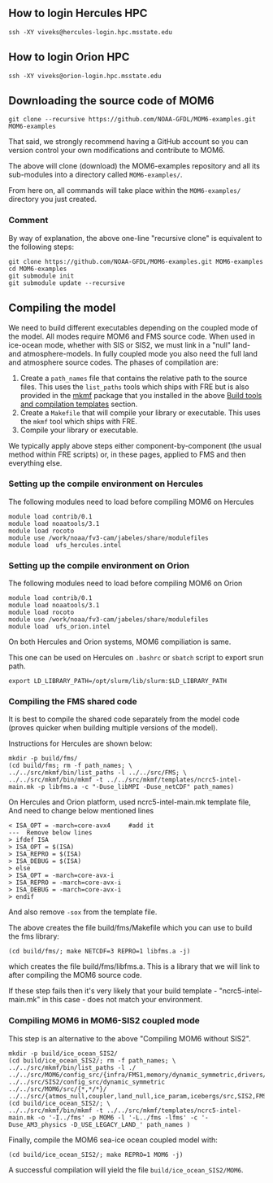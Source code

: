 ## How to login Hercules HPC
```
ssh -XY viveks@hercules-login.hpc.msstate.edu
```
## How to login Orion HPC
```
ssh -XY viveks@orion-login.hpc.msstate.edu
```

## Downloading the source code of MOM6
```
git clone --recursive https://github.com/NOAA-GFDL/MOM6-examples.git MOM6-examples
```
That said, we strongly recommend having a GitHub account so you can version control your own modifications and contribute to MOM6.

The above will clone (download) the MOM6-examples repository and all its sub-modules into a directory called `MOM6-examples/`.

From here on, all commands will take place within the `MOM6-examples/` directory you just created.

### Comment
By way of explanation, the above one-line "recursive clone" is equivalent to the following steps:
```
git clone https://github.com/NOAA-GFDL/MOM6-examples.git MOM6-examples
cd MOM6-examples
git submodule init
git submodule update --recursive
```
## Compiling the model
We need to build different executables depending on the coupled mode of the model. All modes require MOM6 and FMS source code. When used in ice-ocean mode, whether with SIS or SIS2, we must link in a "null" land- and atmosphere-models. In fully coupled mode you also need the full land and atmosphere source codes.
The phases of compilation are:

1. Create a `path_names` file that contains the relative path to the source files. This uses the `list_paths` tools which ships with FRE but is also provided in the [mkmf](https://github.com/NOAA-GFDL/mkmf) package that you installed in the above [Build tools and compilation templates](#build-tools-and-compilation-templates) section.
1. Create a `Makefile` that will compile your library or executable. This uses the `mkmf` tool which ships with FRE.
1. Compile your library or executable.

We typically apply above steps either component-by-component (the usual method within FRE scripts) or, in these pages, applied to FMS and then everything else.

### Setting up the compile environment on Hercules
The following modules need to load before compiling MOM6 on Hercules
```
module load contrib/0.1
module load noaatools/3.1
module load rocoto
module use /work/noaa/fv3-cam/jabeles/share/modulefiles
module load  ufs_hercules.intel
```
### Setting up the compile environment on Orion
The following modules need to load before compiling MOM6 on Orion
```
module load contrib/0.1
module load noaatools/3.1
module load rocoto
module use /work/noaa/fv3-cam/jabeles/share/modulefiles
module load  ufs_orion.intel
```
On both Hercules and Orion systems, MOM6 compiliation is same.

This one can be used on Hercules on `.bashrc` or `sbatch` script to export srun path.

`export LD_LIBRARY_PATH=/opt/slurm/lib/slurm:$LD_LIBRARY_PATH`

### Compiling the FMS shared code
It is best to compile the shared code separately from the model code (proves quicker when building multiple versions of the model).

Instructions for Hercules are shown below:
```
mkdir -p build/fms/
(cd build/fms; rm -f path_names; \
../../src/mkmf/bin/list_paths -l ../../src/FMS; \
../../src/mkmf/bin/mkmf -t ../../src/mkmf/templates/ncrc5-intel-main.mk -p libfms.a -c "-Duse_libMPI -Duse_netCDF" path_names)
```
On Hercules and Orion platform, used ncrc5-intel-main.mk template file, And need to change below mentioned lines
```
< ISA_OPT = -march=core-avx4     #add it
---  Remove below lines
> ifdef ISA
> ISA_OPT = $(ISA)
> ISA_REPRO = $(ISA)
> ISA_DEBUG = $(ISA)
> else
> ISA_OPT = -march=core-avx-i
> ISA_REPRO = -march=core-avx-i
> ISA_DEBUG = -march=core-avx-i
> endif
```
And also remove `-sox` from the template file.

The above creates the file build/fms/Makefile which you can use to build the fms library:
```
(cd build/fms/; make NETCDF=3 REPRO=1 libfms.a -j)
```
which creates the file build/fms/libfms.a. This is a library that we will link to after compiling the MOM6 source code.

If these step fails then it's very likely that your build template - "ncrc5-intel-main.mk" in this case - does not match your environment.

### Compiling MOM6 in MOM6-SIS2 coupled mode
This step is an alternative to the above "Compiling MOM6 without SIS2".
```
mkdir -p build/ice_ocean_SIS2/
(cd build/ice_ocean_SIS2/; rm -f path_names; \
../../src/mkmf/bin/list_paths -l ./ ../../src/MOM6/config_src/{infra/FMS1,memory/dynamic_symmetric,drivers/FMS_cap,external} ../../src/SIS2/config_src/dynamic_symmetric ../../src/MOM6/src/{*,*/*}/ ../../src/{atmos_null,coupler,land_null,ice_param,icebergs/src,SIS2,FMS/coupler,FMS/include}/)
(cd build/ice_ocean_SIS2/; \
../../src/mkmf/bin/mkmf -t ../../src/mkmf/templates/ncrc5-intel-main.mk -o '-I../fms' -p MOM6 -l '-L../fms -lfms' -c '-Duse_AM3_physics -D_USE_LEGACY_LAND_' path_names )
```
Finally, compile the MOM6 sea-ice ocean coupled model with:
```
(cd build/ice_ocean_SIS2/; make REPRO=1 MOM6 -j)
```
A successful compilation will yield the file `build/ice_ocean_SIS2/MOM6`.


